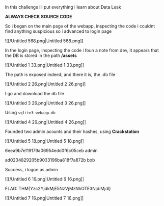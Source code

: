 In this challenge ill put everything i learn about Data Leak

  

**ALWAYS CHECK SOURCE CODE**

So i began on the main page of the webapp, inspecting the code i couldnt find anything suspicious so i advanced to login page

![[/Untitled 568.png|Untitled 568.png]]

In the login page, inspecting the code i foun a note from dev, it appears that the DB is stored in the path **/assets**

![[/Untitled 1 33.png|Untitled 1 33.png]]

The path is exposed indeed, and there it is, the .db file

![[/Untitled 2 26.png|Untitled 2 26.png]]

I go and download the db file

![[/Untitled 3 26.png|Untitled 3 26.png]]

Using `sqlite3 webapp.db`

![[/Untitled 4 26.png|Untitled 4 26.png]]

Founded two admin acounts and their hashes, using **Crackstation**

![[/Untitled 5 18.png|Untitled 5 18.png]]

6eea9b7ef19179a06954edd0f6c05ceb admin

ad0234829205b9033196ba818f7a872b bob

Success, i logon as admin

![[/Untitled 6 16.png|Untitled 6 16.png]]

FLAG: THM{Yzc2YjdkMjE5NzVjMzNhOTE3NjdiMjdl}

![[/Untitled 7 16.png|Untitled 7 16.png]]
